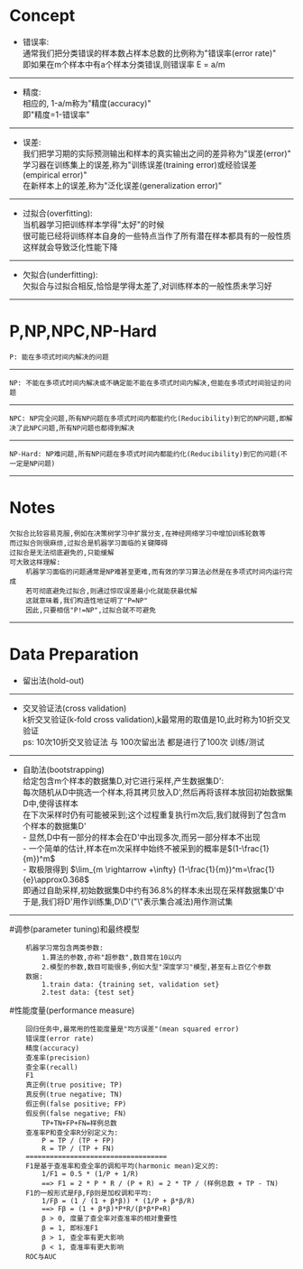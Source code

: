 # Concept
- 错误率:<br/>
    通常我们把分类错误的样本数占样本总数的比例称为"错误率(error rate)"<br/>
    即如果在m个样本中有a个样本分类错误,则错误率 E = a/m
---
- 精度:<br/>
    相应的, 1-a/m称为"精度(accuracy)"<br/>
    即"精度=1-错误率"
---
- 误差:<br/>
    我们把学习期的实际预测输出和样本的真实输出之间的差异称为"误差(error)"<br/>
    学习器在训练集上的误差,称为"训练误差(training error)或经验误差(empirical error)"<br/>
    在新样本上的误差,称为"泛化误差(generalization error)"
---
- 过拟合(overfitting):<br/>
    当机器学习把训练样本学得"太好"的时候<br/>
    很可能已经将训练样本自身的一些特点当作了所有潜在样本都具有的一般性质<br/>
    这样就会导致泛化性能下降
---
- 欠拟合(underfitting):<br/>
    欠拟合与过拟合相反,恰恰是学得太差了,对训练样本的一般性质未学习好
---

# P,NP,NPC,NP-Hard
    P: 能在多项式时间内解决的问题
---
    NP: 不能在多项式时间内解决或不确定能不能在多项式时间内解决,但能在多项式时间验证的问题
---
    NPC: NP完全问题,所有NP问题在多项式时间内都能约化(Reducibility)到它的NP问题,即解决了此NPC问题,所有NP问题也都得到解决
---
    NP-Hard: NP难问题,所有NP问题在多项式时间内都能约化(Reducibility)到它的问题(不一定是NP问题)
---

# Notes
    欠拟合比较容易克服,例如在决策树学习中扩展分支,在神经网络学习中增加训练轮数等
    而过拟合则很麻烦,过拟合是机器学习面临的关键障碍
    过拟合是无法彻底避免的,只能缓解
    可大致这样理解:
        机器学习面临的问题通常是NP难甚至更难,而有效的学习算法必然是在多项式时间内运行完成
        若可彻底避免过拟合,则通过惊叹误差最小化就能获最优解
        这就意味着,我们构造性地证明了"P=NP"
        因此,只要相信"P!=NP",过拟合就不可避免
---

# Data Preparation
- 留出法(hold-out)
---

- 交叉验证法(cross validation)<br/>
    k折交叉验证(k-fold cross validation),k最常用的取值是10,此时称为10折交叉验证<br/>
    ps: 10次10折交叉验证法 与 100次留出法 都是进行了100次 训练/测试<br/>
---

- 自助法(bootstrapping)<br/>
    给定包含m个样本的数据集D,对它进行采样,产生数据集D':<br/>
        每次随机从D中挑选一个样本,将其拷贝放入D',然后再将该样本放回初始数据集D中,使得该样本<br/>
        在下次采样时仍有可能被采到;这个过程重复执行m次后,我们就得到了包含m个样本的数据集D'<br/>
        - 显然,D中有一部分的样本会在D'中出现多次,而另一部分样本不出现<br/>
        - 一个简单的估计,样本在m次采样中始终不被采到的概率是$(1-\frac{1}{m})^m$<br/>
        - 取极限得到 $\lim_{m \rightarrow +\infty} (1-\frac{1}{m})^m=\frac{1}{e}\approx0.368$<br/>
        即通过自助采样,初始数据集D中约有36.8%的样本未出现在采样数据集D'中<br/>
        于是,我们将D'用作训练集,D\D'("\\"表示集合减法)用作测试集
---

#调参(parameter tuning)和最终模型
```text
    机器学习常包含两类参数:
        1.算法的参数,亦称"超参数",数目常在10以内
        2.模型的参数,数目可能很多,例如大型"深度学习"模型,甚至有上百亿个参数
    数据:
        1.train data: {training set, validation set}
        2.test data: {test set}
```

#性能度量(performance measure)<br/>
```text
    回归任务中,最常用的性能度量是"均方误差"(mean squared error)
    错误度(error rate)
    精度(accuracy)
    查准率(precision)
    查全率(recall)
    F1
    真正例(true positive; TP)
    真反例(true negative; TN)
    假正例(false positive; FP)
    假反例(false negative; FN)
        TP+TN+FP+FN=样例总数
    查准率P和查全率R分别定义为:
        P = TP / (TP + FP)
        R = TP / (TP + FN)
    ===================================
    F1是基于查准率和查全率的调和平均(harmonic mean)定义的:
        1/F1 = 0.5 * (1/P + 1/R)
        ==> F1 = 2 * P * R / (P + R) = 2 * TP / (样例总数 + TP - TN)
    F1的一般形式是Fβ,Fβ则是加权调和平均:
        1/Fβ = (1 / (1 + β*β)) * (1/P + β*β/R)
        ==> Fβ = (1 + β*β)*P*R/(β*β*P+R)
        β > 0, 度量了查全率对查准率的相对重要性
        β = 1, 即标准F1
        β > 1, 查全率有更大影响
        β < 1, 查准率有更大影响
    ROC与AUC
```